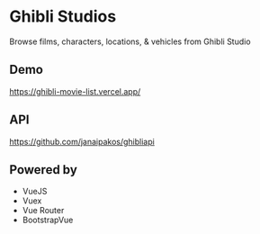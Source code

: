 # Ghibli Studios

Browse films, characters, locations, & vehicles from Ghibli Studio

## Demo

https://ghibli-movie-list.vercel.app/

## API

https://github.com/janaipakos/ghibliapi

## Powered by
- VueJS
- Vuex
- Vue Router
- BootstrapVue
